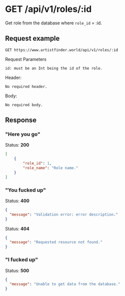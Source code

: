 # GET /api/v1/roles/:id

Get role from the database where `role_id` = :id.

## Request example

```
GET https://www.artistfinder.world/api/v1/roles/:id
```
Request Parameters
```
id: must be an Int being the id of the role.
```
Header:
```
No required header.
```
Body:
```
No required body.
```

## Response

### "Here you go"

Status: **200**
```json
[
	{
		"role_id": 1,
		"role_name": "Role name."
	}
]
```

### "You fucked up"

Status: **400**
```json
{
  "message": "Validation error: error description."
}
```
Status: **404**
```json
{
  "message": "Requested resource not found."
}
```

### "I fucked up"

Status: **500**
```json
{
  "message": "Unable to get data from the database."
}
```